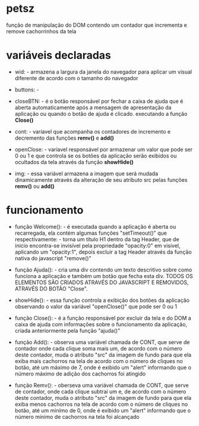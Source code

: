 # petsz
 função de manipulação do DOM contendo um contador que incrementa e remove cachorrinhos da tela

# variáveis declaradas
* wid: - armazena a largura da janela do navegador para aplicar um visual diferente de acordo com o tamanho do navegador

* buttons: - 
* closeBTN: - é o botão responsável por fechar a caixa de ajuda que é aberta automaticamente após a mensagem de apresentação da aplicação ou quando o botão de ajuda é clicado. executando a função **Close()**
* cont: - varíavel que acompanha os contadores de incremento e decremento das funções **remv()** e **add()**
* openClose: - varíavel responsável por armazenar um valor que pode ser 0 ou 1 e que controla se os botões da aplicação serão exibidos ou ocultados da tela através da função **showHide()** 
* img: - essa variável armazena a imagem que será mudada dinamicamente através da alteração de seu atributo src pelas funções **remv()** ou **add()**

# funcionamento
* função Welcome(): - é executada quando a aplicação é aberta ou recarregada, ela contém algumas funções "setTimeout()" que respectivamente: - torna um título H1 dentro da tag Header, que de inicio encontra-se invisível pela propriedade "opacity:0" em visível, aplicando um "opacity:1", depois excluir a tag Header através da função nativa do javascript "remove()"

* função Ajuda(): - cria uma div contendo um texto descritivo sobre como funciona a aplicação e também um botão que fecha esta div. TODOS OS ELEMENTOS SÃO CRIADOS ATRAVÉS DO JAVASCRIPT E REMOVIDOS, ATRAVÉS DO BOTÃO "Close".

* showHide(): - essa função controla a exibição dos botões da aplicação observando o valor da variável "openClose()" que pode ser 0 ou 1

* função Close(): - é a função responsável por excluir da tela e do DOM a caixa de ajuda com informações sobre o funcionamento da aplicação, criada anteriormente pela função "ajuda()"

* função Add(): - observa uma variável chamada de CONT, que serve de contador onde cada clique soma mais um, de acordo com o número deste contador, muda o atributo "src" da imagem de fundo para que ela exiba mais cachorros na tela de acordo com o número de cliques no botão, até um máximo de 7, onde é exibido um "alert" informando que o número máximo de adição dos cachorros foi atingido

* função Remv(): - oberseva uma variável chamada de CONT, que serve de contador, onde cada clique subtrai um e, de acordo com o número deste contador, muda o atributo "src" da imagem de fundo para que ela exiba menos cachorros na tela de acordo com o número de cliques no botão, até um minímo de 0, onde é exibido um "alert" informando que o número minimo de cachorros na tela foi alcançado
